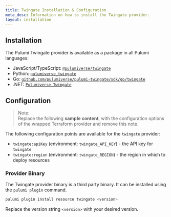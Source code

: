 ```yaml
---
title: Twingate Installation & Configuration
meta_desc: Information on how to install the Twingate provider.
layout: installation
---
```


## Installation

The Pulumi Twingate provider is available as a package in all Pulumi languages:

* JavaScript/TypeScript: [`@pulumiverse/twingate`](https://www.npmjs.com/package/@pulumiverse/twingate)
* Python: [`pulumiverse_twingate`](https://pypi.org/project/pulumiverse_twingate/)
* Go: [`github.com/pulumiverse/pulumi-twingate/sdk/go/twingate`](https://pkg.go.dev/github.com/pulumiverse/pulumi-twingate/sdk/go/twingate)
* .NET: [`Pulumiverse.Twingate`](https://www.nuget.org/packages/Pulumiverse.Twingate)


## Configuration

> Note:  
> Replace the following **sample content**, with the configuration options
> of the wrapped Terraform provider and remove this note.

The following configuration points are available for the `twingate` provider:

- `twingate:apiKey` (environment: `twingate_API_KEY`) - the API key for `twingate`
- `twingate:region` (environment: `twingate_REGION`) - the region in which to deploy resources

### Provider Binary

The Twingate provider binary is a third party binary. It can be installed using the `pulumi plugin` command.

```bash
pulumi plugin install resource twingate <version>
```

Replace the version string `<version>` with your desired version.
